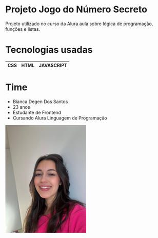 # Projeto Jogo do Número Secreto

Projeto utilizado no curso da Alura aula sobre lógica de
programação, funções e listas.

# Tecnologias usadas

CSS | HTML | JAVASCRIPT
--|--|--

# Time

* Bianca Degen Dos Santos
* 23 anos 
* Estudante de Frontend
* Cursando Alura Linguagem de Programação

<img src="js-curso-2-aula1/MARKDOWN/bianca.jpeg" alt="imagem da Bianca sorrindo" width="50%" />
